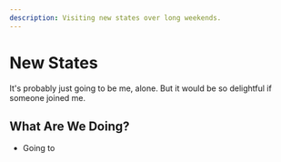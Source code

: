 ```yaml
---
description: Visiting new states over long weekends.
---
```


# New States

It's probably just going to be me, alone. But it would be so delightful if someone joined me.

## What Are We Doing?

* Going to 

